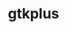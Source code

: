 ---
title: "gtkplus"
layout: cache
categories: [package, develop]
meta: {"versions": ["3.24.29"], "compilers": ["gcc@=11.4.0"], "oss": ["ubuntu22.04"], "platforms": ["linux"], "targets": ["x86_64_v3"], "stacks": ["e4s", "root"], "num_specs": 9, "num_specs_by_stack": {"e4s": 9, "root": 9}}
spec_details: [{"hash": "6xl3hpbwt3todivncjxxjkneohznr5q7", "compiler": "gcc@=11.4.0", "versions": ["3.24.29"], "os": "ubuntu22.04", "platform": "linux", "target": "x86_64_v3", "variants": ["build_system=autotools", "~cups"], "stacks": ["e4s", "root"], "size": "-", "tarball": "https://binaries.spack.io/develop/build_cache/linux-ubuntu22.04-x86_64_v3/gcc-11.4.0/gtkplus-3.24.29/linux-ubuntu22.04-x86_64_v3-gcc-11.4.0-gtkplus-3.24.29-6xl3hpbwt3todivncjxxjkneohznr5q7.spack"}, {"hash": "am4xil6ohgv7tzsulcrddhucotlqn63i", "compiler": "gcc@=11.4.0", "versions": ["3.24.29"], "os": "ubuntu22.04", "platform": "linux", "target": "x86_64_v3", "variants": ["build_system=autotools", "~cups"], "stacks": ["e4s", "root"], "size": "-", "tarball": "https://binaries.spack.io/develop/build_cache/linux-ubuntu22.04-x86_64_v3/gcc-11.4.0/gtkplus-3.24.29/linux-ubuntu22.04-x86_64_v3-gcc-11.4.0-gtkplus-3.24.29-am4xil6ohgv7tzsulcrddhucotlqn63i.spack"}, {"hash": "5swzafj3ojetpe2cg7sxxc7inhuxfpm7", "compiler": "gcc@=11.4.0", "versions": ["3.24.29"], "os": "ubuntu22.04", "platform": "linux", "target": "x86_64_v3", "variants": ["build_system=autotools", "~cups"], "stacks": ["e4s", "root"], "size": "-", "tarball": "https://binaries.spack.io/develop/build_cache/linux-ubuntu22.04-x86_64_v3/gcc-11.4.0/gtkplus-3.24.29/linux-ubuntu22.04-x86_64_v3-gcc-11.4.0-gtkplus-3.24.29-5swzafj3ojetpe2cg7sxxc7inhuxfpm7.spack"}, {"hash": "np7kwpq73hzxb7aootsq6vctd6xvlilh", "compiler": "gcc@=11.4.0", "versions": ["3.24.29"], "os": "ubuntu22.04", "platform": "linux", "target": "x86_64_v3", "variants": ["build_system=autotools", "~cups"], "stacks": ["e4s", "root"], "size": "-", "tarball": "https://binaries.spack.io/develop/build_cache/linux-ubuntu22.04-x86_64_v3/gcc-11.4.0/gtkplus-3.24.29/linux-ubuntu22.04-x86_64_v3-gcc-11.4.0-gtkplus-3.24.29-np7kwpq73hzxb7aootsq6vctd6xvlilh.spack"}, {"hash": "kesgrrbqxew55x2urxp5xgoinjnntv76", "compiler": "gcc@=11.4.0", "versions": ["3.24.29"], "os": "ubuntu22.04", "platform": "linux", "target": "x86_64_v3", "variants": ["build_system=autotools", "~cups"], "stacks": ["e4s", "root"], "size": "-", "tarball": "https://binaries.spack.io/develop/build_cache/linux-ubuntu22.04-x86_64_v3/gcc-11.4.0/gtkplus-3.24.29/linux-ubuntu22.04-x86_64_v3-gcc-11.4.0-gtkplus-3.24.29-kesgrrbqxew55x2urxp5xgoinjnntv76.spack"}, {"hash": "m6hqtuc3xsvxuaoemicc7rjkpdpgyyau", "compiler": "gcc@=11.4.0", "versions": ["3.24.29"], "os": "ubuntu22.04", "platform": "linux", "target": "x86_64_v3", "variants": ["build_system=autotools", "~cups"], "stacks": ["e4s", "root"], "size": "-", "tarball": "https://binaries.spack.io/develop/build_cache/linux-ubuntu22.04-x86_64_v3/gcc-11.4.0/gtkplus-3.24.29/linux-ubuntu22.04-x86_64_v3-gcc-11.4.0-gtkplus-3.24.29-m6hqtuc3xsvxuaoemicc7rjkpdpgyyau.spack"}, {"hash": "yxob4yg3tgitl5kntgctmgh3mjyv46os", "compiler": "gcc@=11.4.0", "versions": ["3.24.29"], "os": "ubuntu22.04", "platform": "linux", "target": "x86_64_v3", "variants": ["build_system=autotools", "~cups"], "stacks": ["e4s", "root"], "size": "-", "tarball": "https://binaries.spack.io/develop/build_cache/linux-ubuntu22.04-x86_64_v3/gcc-11.4.0/gtkplus-3.24.29/linux-ubuntu22.04-x86_64_v3-gcc-11.4.0-gtkplus-3.24.29-yxob4yg3tgitl5kntgctmgh3mjyv46os.spack"}, {"hash": "fzpgwyxcl4zdrpdnhzjbrehkpggi7xf2", "compiler": "gcc@=11.4.0", "versions": ["3.24.29"], "os": "ubuntu22.04", "platform": "linux", "target": "x86_64_v3", "variants": ["build_system=autotools", "~cups"], "stacks": ["e4s", "root"], "size": "-", "tarball": "https://binaries.spack.io/develop/build_cache/linux-ubuntu22.04-x86_64_v3/gcc-11.4.0/gtkplus-3.24.29/linux-ubuntu22.04-x86_64_v3-gcc-11.4.0-gtkplus-3.24.29-fzpgwyxcl4zdrpdnhzjbrehkpggi7xf2.spack"}, {"hash": "zxqwwf5momc7dwrdfu7xzcdldxe4vcv2", "compiler": "gcc@=11.4.0", "versions": ["3.24.29"], "os": "ubuntu22.04", "platform": "linux", "target": "x86_64_v3", "variants": ["build_system=autotools", "~cups"], "stacks": ["e4s", "root"], "size": "-", "tarball": "https://binaries.spack.io/develop/build_cache/linux-ubuntu22.04-x86_64_v3/gcc-11.4.0/gtkplus-3.24.29/linux-ubuntu22.04-x86_64_v3-gcc-11.4.0-gtkplus-3.24.29-zxqwwf5momc7dwrdfu7xzcdldxe4vcv2.spack"}]
---